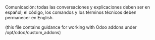 Comunicación: todas las conversaciones y explicaciones deben ser en español; el código, los comandos y los términos técnicos deben permanecer en English.

(this file contains guidance for working with Odoo addons under /opt/odoo/custom_addons)
